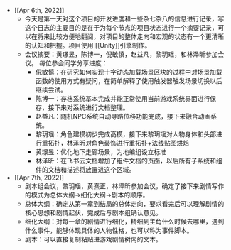 - [[Apr 6th, 2022]]
	- 今天是第一天对这个项目的开发进度和一些杂七杂八的信息进行记录，写这个日志的主要目的是在于为每个节点的项目状态进行一个摘要记录，可以在将来比较方便地翻阅，对项目的整体走向和宏观的状态有一个更清晰的认知和把握。项目使用 [[Unity]]引擎制作。
	- 会议摘要：黄璟昱，陈博一，倪敏慎，赵益凡，黎玥瑶，和林泽昕参加会议。
	  每位参会同学分享进度：
		- 倪敏慎：在研究如何实现十字动态加载场景区块的过程中对场景加载函数的使用方式有疑问，在简单解释了使用触发器触发场景切换以后继续尝试。
		- 陈博一：存档系统基本完成并能正常使用当前游戏系统界面进行保存，接下来对系统进行文档整理。
		- 赵益凡：随机NPC系统自动寻路位移功能完成，接下来融合动画系统。
		- 黎玥瑶：角色建模初步完成高模，接下来黎玥瑶对人物身体和头部进行重拓扑，林泽昕对角色装饰进行重拓扑+法线贴图烘焙
		- 黄璟昱：优化地下走廊场景，为地编组设立标准
		- 林泽昕：在飞书云文档增加了组件文档的页面，以后所有子系统和组件的文档和描述将放置进这个区域。
- [[Apr 7th, 2022]]
	- 剧本组会议，黎玥瑶，黄熹正，林泽昕参加会议，确定了接下来剧情写作的模式为总体大纲->细化大纲->剧本的顺序。
	- 总体大纲：确定从第一章到结局的总体走向，要求看完后可以理解剧情的核心思想和剧情起伏，完成后与剧本组确认意见。
	- 细化大纲：对每一章的剧情进行细化，精细到主角什么时候去哪里，遇到什么事件，能够体现具体的人物性格，也可以称为事件脚本。
	- 剧本：可以直接复制粘贴进游戏剧情树内的文本。